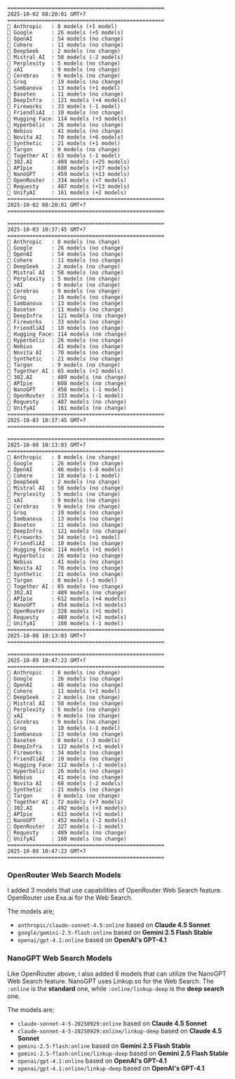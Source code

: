 ```plaintext
==================================================
2025-10-02 08:20:01 GMT+7
==================================================
🤖 Anthropic   : 8 models (+1 model)
🤖 Google      : 26 models (+5 models)
🤖 OpenAI      : 54 models (no change)
🤖 Cohere      : 11 models (no change)
🤖 DeepSeek    : 2 models (no change)
🤖 Mistral AI  : 58 models (-2 models)
🤖 Perplexity  : 5 models (no change)
🤖 xAI         : 9 models (no change)
🤖 Cerebras    : 9 models (no change)
🤖 Groq        : 19 models (no change)
🤖 Sambanova   : 13 models (+1 model)
🤖 Baseten     : 11 models (no change)
🤖 DeepInfra   : 121 models (+4 models)
🤖 Fireworks   : 33 models (-1 model)
🤖 FriendliAI  : 10 models (no change)
🤖 Hugging Face: 114 models (+3 models)
🤖 Hyperbolic  : 26 models (no change)
🤖 Nebius      : 41 models (no change)
🤖 Novita AI   : 70 models (+6 models)
🤖 Synthetic   : 21 models (+1 model)
🤖 Targon      : 9 models (no change)
🤖 Together AI : 63 models (-1 model)
🤖 302.AI      : 489 models (+25 models)
🤖 APIpie      : 608 models (+27 models)
🤖 NanoGPT     : 459 models (+13 models)
🤖 OpenRouter  : 334 models (+7 models)
🤖 Requesty    : 487 models (+13 models)
🤖 UnifyAI     : 161 models (+2 models)
==================================================
2025-10-02 08:20:01 GMT+7
==================================================

==================================================
2025-10-03 10:37:45 GMT+7
==================================================
🤖 Anthropic   : 8 models (no change)
🤖 Google      : 26 models (no change)
🤖 OpenAI      : 54 models (no change)
🤖 Cohere      : 11 models (no change)
🤖 DeepSeek    : 2 models (no change)
🤖 Mistral AI  : 58 models (no change)
🤖 Perplexity  : 5 models (no change)
🤖 xAI         : 9 models (no change)
🤖 Cerebras    : 9 models (no change)
🤖 Groq        : 19 models (no change)
🤖 Sambanova   : 13 models (no change)
🤖 Baseten     : 11 models (no change)
🤖 DeepInfra   : 121 models (no change)
🤖 Fireworks   : 33 models (no change)
🤖 FriendliAI  : 10 models (no change)
🤖 Hugging Face: 114 models (no change)
🤖 Hyperbolic  : 26 models (no change)
🤖 Nebius      : 41 models (no change)
🤖 Novita AI   : 70 models (no change)
🤖 Synthetic   : 21 models (no change)
🤖 Targon      : 9 models (no change)
🤖 Together AI : 65 models (+2 models)
🤖 302.AI      : 489 models (no change)
🤖 APIpie      : 608 models (no change)
🤖 NanoGPT     : 458 models (-1 model)
🤖 OpenRouter  : 333 models (-1 model)
🤖 Requesty    : 487 models (no change)
🤖 UnifyAI     : 161 models (no change)
==================================================
2025-10-03 10:37:45 GMT+7
==================================================

==================================================
2025-10-08 10:13:03 GMT+7
==================================================
🤖 Anthropic   : 8 models (no change)
🤖 Google      : 26 models (no change)
🤖 OpenAI      : 46 models (-8 models)
🤖 Cohere      : 10 models (-1 model)
🤖 DeepSeek    : 2 models (no change)
🤖 Mistral AI  : 58 models (no change)
🤖 Perplexity  : 5 models (no change)
🤖 xAI         : 9 models (no change)
🤖 Cerebras    : 9 models (no change)
🤖 Groq        : 19 models (no change)
🤖 Sambanova   : 13 models (no change)
🤖 Baseten     : 11 models (no change)
🤖 DeepInfra   : 121 models (no change)
🤖 Fireworks   : 34 models (+1 model)
🤖 FriendliAI  : 10 models (no change)
🤖 Hugging Face: 114 models (+1 model)
🤖 Hyperbolic  : 26 models (no change)
🤖 Nebius      : 41 models (no change)
🤖 Novita AI   : 70 models (no change)
🤖 Synthetic   : 21 models (no change)
🤖 Targon      : 8 models (-1 model)
🤖 Together AI : 65 models (no change)
🤖 302.AI      : 489 models (no change)
🤖 APIpie      : 612 models (+4 models)
🤖 NanoGPT     : 454 models (+3 models)
🤖 OpenRouter  : 328 models (+1 model)
🤖 Requesty    : 489 models (+2 models)
🤖 UnifyAI     : 160 models (-1 model)
==================================================
2025-10-08 10:13:03 GMT+7
==================================================

==================================================
2025-10-09 10:47:23 GMT+7
==================================================
🤖 Anthropic   : 8 models (no change)
🤖 Google      : 26 models (no change)
🤖 OpenAI      : 46 models (no change)
🤖 Cohere      : 11 models (+1 model)
🤖 DeepSeek    : 2 models (no change)
🤖 Mistral AI  : 58 models (no change)
🤖 Perplexity  : 5 models (no change)
🤖 xAI         : 9 models (no change)
🤖 Cerebras    : 9 models (no change)
🤖 Groq        : 18 models (-1 model)
🤖 Sambanova   : 13 models (no change)
🤖 Baseten     : 8 models (-3 models)
🤖 DeepInfra   : 122 models (+1 model)
🤖 Fireworks   : 34 models (no change)
🤖 FriendliAI  : 10 models (no change)
🤖 Hugging Face: 112 models (-2 models)
🤖 Hyperbolic  : 26 models (no change)
🤖 Nebius      : 41 models (no change)
🤖 Novita AI   : 68 models (-2 models)
🤖 Synthetic   : 21 models (no change)
🤖 Targon      : 8 models (no change)
🤖 Together AI : 72 models (+7 models)
🤖 302.AI      : 492 models (+3 models)
🤖 APIpie      : 613 models (+1 model)
🤖 NanoGPT     : 452 models (-2 models)
🤖 OpenRouter  : 327 models (-1 model)
🤖 Requesty    : 489 models (no change)
🤖 UnifyAI     : 160 models (no change)
==================================================
2025-10-09 10:47:23 GMT+7
==================================================
```

### OpenRouter Web Search Models
I added 3 models that use capabilities of OpenRouter Web Search feature. OpenRouter use Exa.ai for the Web Search.

The models are;
- `anthropic/claude-sonnet-4.5:online` based on **Claude 4.5 Sonnet**
- `google/gemini-2.5-flash:online` based on **Gemini 2.5 Flash Stable**
- `openai/gpt-4.1:online` based on **OpenAI's GPT-4.1**

### NanoGPT Web Search Models 
Like OpenRouter above, i also added 6 models that can utilize the NanoGPT Web Search feature. NanoGPT uses Linkup.so for the Web Search. The `:online` is the **standard** one, while `:online/linkup-deep` is the **deep search** one.

The models are;
- `claude-sonnet-4-5-20250929:online` based on **Claude 4.5 Sonnet**
- `claude-sonnet-4-5-20250929:online/linkup-deep` based on **Claude 4.5 Sonnet**
- `gemini-2.5-flash:online` based on **Gemini 2.5 Flash Stable**
- `gemini-2.5-flash:online/linkup-deep` based on **Gemini 2.5 Flash Stable**
- `openai/gpt-4.1:online` based on **OpenAI's GPT-4.1**
- `openai/gpt-4.1:online/linkup-deep` based on **OpenAI's GPT-4.1**